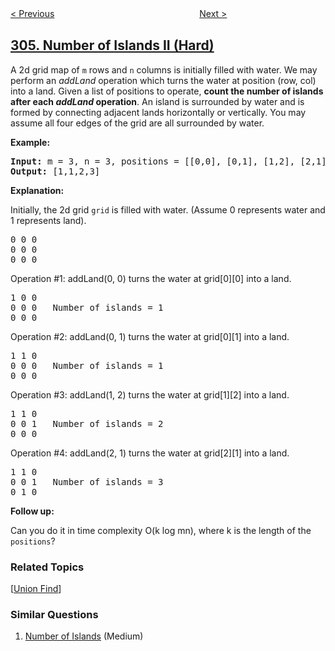<!--|This file generated by command(leetcode description); DO NOT EDIT.    |-->
<!--+----------------------------------------------------------------------+-->
<!--|@author    openset <openset.wang@gmail.com>                           |-->
<!--|@link      https://github.com/openset                                 |-->
<!--|@home      https://github.com/openset/leetcode                        |-->
<!--+----------------------------------------------------------------------+-->

[< Previous](https://github.com/openset/leetcode/tree/master/problems/range-sum-query-2d-immutable "Range Sum Query 2D - Immutable")
　　　　　　　　　　　　　　　　
[Next >](https://github.com/openset/leetcode/tree/master/problems/additive-number "Additive Number")

## [305. Number of Islands II (Hard)](https://leetcode.com/problems/number-of-islands-ii "岛屿数量 II")

<p>A 2d grid map of <code>m</code> rows and <code>n</code> columns is initially filled with water. We may perform an <i>addLand</i> operation which turns the water at position (row, col) into a land. Given a list of positions to operate, <b>count the number of islands after each <i>addLand</i> operation</b>. An island is surrounded by water and is formed by connecting adjacent lands horizontally or vertically. You may assume all four edges of the grid are all surrounded by water.</p>

<p><b>Example:</b></p>

<pre>
<b>Input:</b> m = 3, n = 3, positions = [[0,0], [0,1], [1,2], [2,1]]
<b>Output:</b> [1,1,2,3]
</pre>

<p><b>Explanation:</b></p>

<p>Initially, the 2d grid <code>grid</code> is filled with water. (Assume 0 represents water and 1 represents land).</p>

<pre>
0 0 0
0 0 0
0 0 0
</pre>

<p>Operation #1: addLand(0, 0) turns the water at grid[0][0] into a land.</p>

<pre>
1 0 0
0 0 0   Number of islands = 1
0 0 0
</pre>

<p>Operation #2: addLand(0, 1) turns the water at grid[0][1] into a land.</p>

<pre>
1 1 0
0 0 0   Number of islands = 1
0 0 0
</pre>

<p>Operation #3: addLand(1, 2) turns the water at grid[1][2] into a land.</p>

<pre>
1 1 0
0 0 1   Number of islands = 2
0 0 0
</pre>

<p>Operation #4: addLand(2, 1) turns the water at grid[2][1] into a land.</p>

<pre>
1 1 0
0 0 1   Number of islands = 3
0 1 0
</pre>

<p><b>Follow up:</b></p>

<p>Can you do it in time complexity O(k log mn), where k is the length of the <code>positions</code>?</p>

### Related Topics
  [[Union Find](https://github.com/openset/leetcode/tree/master/tag/union-find/README.md)]

### Similar Questions
  1. [Number of Islands](https://github.com/openset/leetcode/tree/master/problems/number-of-islands) (Medium)
